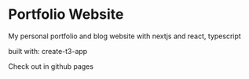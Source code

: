 #   Portfolio Website

My personal portfolio and blog website with nextjs and react, typescript

built with: create-t3-app 

Check out in github pages
